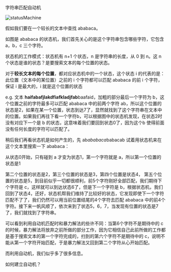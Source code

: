 字符串匹配自动机

![statusMachine](/Users/Cancel/Course/gitbooks/knowledgeTree/assets/statusMachine.jpeg)

假如我们要在一个较长的文本中查找 ababaca。

如图是 ababaca 的状态机，我们首先关心的是这个字符串包含哪些字符，它包含 a，b，c 三个字符。

状态机的工作模式：状态机有 n+1 个状态，n 是字符串的长度，从 0 到 n。这 n 个状态是谁的状态？是要搜索文本的每个位置的状态。

对于**较长文本的每个位置**，都对应状态机中的一个状态，这个状态 i 的代表的是：此位置（文本中的某位置）之前的 i 个字符都可以匹配 ababaca 的前 i 个字符，保证 i 是最大的，i 就是这个位置的状态

e.g. 文本 **haifabafjlakdfiafkladjfab**baafaid，加粗的部分最后一个字符为 b，这个位置之前的字符最多可以匹配 ababaca 中的前两个字符 ab，所以这个位置的状态是2，如果在某一个位置，状态到达7了，显然就找到了这个字符串在文本中的位置。如果我们再往下看一个字符b，可以根据图中的状态机发现，在状态2时没有对应下一个是 b 的状态，这意味着我们要回到状态0了，因为这个b 使得前面没有任何长度的字符可以匹配了。

稍后我们再看状态机是如何产生的，先 ab*ababaca*babacab 试着用状态机来在这个文本里搜索一下 ababaca：

从状态0开始，只有碰到 a 才变为状态1，第一个字符就是 a，所以第一个位置的状态是1

第二个位置的状态是2，第三个位置的状态是3，第四个位置是状态4， 第五个位置的状态是5，到目前似乎一切都很顺利，前5个字符刚好全部匹配，我们期待下个字符是 c，这样就可以到达状态6了，但是下一个字符是 b，根据状态机，我们回到了状态4，还好，状态机帮我们维持了比较好的状态，它发现即使下一个字符匹配不了了，我们仍然可以用当前位置结尾的4个字符去匹配 ababaca 中的前4个字符。接下来一帆风顺了，依次来到了状态5，6，7，当发现有位置的状态是7了，我们就找到了字符串。

可以看到利用自动机匹配时和暴力解法的些许不同：当第6个字符不是期待中的 c 的时候，暴力解法将放弃之前所做的部分工作，因为它相信自己此前所做的工作都是基于搜索文本的第一个字符完成的，扫到的第六个字符不是期待中的 c，说明不能从第一个字符开始匹配，于是暴力解法又回到第二个字符从心开始匹配。

而利用自动机，我们似乎多了很多信息。

如何建立自动机？

